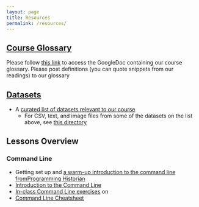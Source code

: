 ```yaml
---
layout: page
title: Resources
permalink: /resources/
---
```




## [Course Glossary](https://princeton.instructure.com/courses/8132/pages/course-glossary)

Please follow [this link](https://princeton.instructure.com/courses/8132/pages/course-glossary) to access the GoogleDoc containing our course glossary. Please post definitions (you can quote snippets from our readings) to our glossary

## [Datasets](https://github.com/sceckert/IntroDHFall2022/blob/main/_datasets/datasets.md)

+ A [curated list of datasets relevant to our course](https://github.com/sceckert/IntroDHFall2022/blob/main/_datasets/datasets.md)
	+ For CSV, text, and image files from some of the datasets on the list above, see [this directory](https://github.com/sceckert/IntroDHFall2022/blob/main/_datasets/)

## Lessons Overview


### Command Line

- Getting set up and [a warm-up introduction to the command line fromProgramming Historian](https://github.com/sceckert/IntroDHFall2022/blob/main/_week2/homework-2.md)
- [Introduction to the Command Line](https://github.com/sceckert/IntroDHFall2022/blob/main/_week2/introduction-to-the-command-line.md) 
- [In-class Command Line exercises](https://github.com/sceckert/IntroDHFall2022/blob/main/_week2/in-class-exercises.md) on 
- [Command Line Cheatsheet](https://github.com/sceckert/IntroDHFall2022/blob/main/_week2/command-line-cheat-sheet.md)
